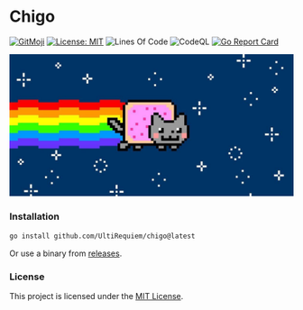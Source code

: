 # Chigo

[![GitMoji](https://img.shields.io/badge/Gitmoji-%F0%9F%8E%A8%20-FFDD67.svg)](https://gitmoji.dev)
[![License: MIT](https://img.shields.io/badge/License-MIT-blue.svg)](https://opensource.org/licenses/MIT)
![Lines Of Code](https://img.shields.io/tokei/lines/github.com/UltiRequiem/chigo?color=blue&label=Total%20Lines)
![CodeQL](https://github.com/UltiRequiem/chigo/workflows/CodeQL/badge.svg)
[![Go Report Card](https://goreportcard.com/badge/github.com/UltiRequiem/chigo)](https://goreportcard.com/report/github.com/UltiRequiem/chigo)

![Cover](./assets/cover.jpg)

### Installation

```bash
go install github.com/UltiRequiem/chigo@latest
```

Or use a binary from [releases](https://github.com/UltiRequiem/yeah/chigo/latest).

### License

This project is licensed under the [MIT License](./LICENSE.md).
